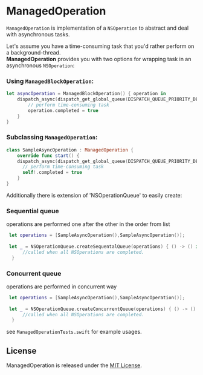 # ManagedOperation
`ManagedOperation` is implementation of a `NSOperation` to abstract and deal with asynchronous tasks.

Let's assume you have a time-consuming task that you'd rather perform on a background-thread.  
**ManagedOperation** provides you with two options for wrapping  task in an asynchronous `NSOperation`:

### Using `ManagedBlockOperation`:

```swift
let asyncOperation = ManagedBlockOperation() { operation in
  	dispatch_async(dispatch_get_global_queue(DISPATCH_QUEUE_PRIORITY_DEFAULT, 0)) {
		// perform time-consuming task
		operation.completed = true
	}
}
```


### Subclassing `ManagedOperation`:

```swift
class SampleAsyncOperation : ManagedOperation {
	override func start() {
    dispatch_async(dispatch_get_global_queue(DISPATCH_QUEUE_PRIORITY_DEFAULT, 0)) { [weak self] in
      // perform time-consuming task
      self!.completed = true
    }
}
```

Additionally there is extension of 'NSOperationQueue' to easily create:

### Sequential queue
operations are performed one after the other in the order from list
```swift
 let operations = [SampleAsyncOperation(),SampleAsyncOperation()];
 
 let _ = NSOperationQueue.createSequentalQueue(operations) { () -> () in
      //called when all NSOperations are completed.
  }
```

### Concurrent queue 
operations are performed in concurrent way
```swift
 let operations = [SampleAsyncOperation(),SampleAsyncOperation()];
 
 let _ = NSOperationQueue.createConcurrentQueue(operations) { () -> () in
      //called when all NSOperations are completed.
  }
```

see `ManagedOperationTests.swift` for example usages.

## License
ManagedOperation is released under the [MIT License](http://www.opensource.org/licenses/MIT).
